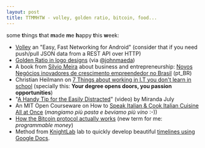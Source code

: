```yaml
---
layout: post
title: TTMMHTW - volley, golden ratio, bitcoin, food...
---
```


some **t**hings **t**hat **m**ade **m**e **h**appy **t**his **w**eek:


* [Volley](https://developers.google.com/events/io/sessions/325304728) an "Easy, Fast Networking for Android" (consider that if you need push/pull JSON data from a REST API over HTTP)
* [Golden Ratio in logo designs](http://www.banskt.com/blog/golden-ratio-in-logo-designs/) (via [@johnmaeda](https://twitter.com/johnmaeda/status/402525671865344001/))
* A book from [Silvio Meira](http://www.twitter.com/srlm) about business and entrepreneurship: [Novos Negócios inovadores de crescimento empreendedor no Brasil](http://terramagazine.terra.com.br/silviomeira/blog/2013/10/14/novos-negcios-inovadores-de-crescimento-empreendedor-no-brasil/) (pt_BR)
* Christian Heilmann on [7 Things about working in I.T you don't learn in school](http://christianheilmann.com/2013/09/26/7-things-about-working-in-i-t-you-dont-learn-in-school/) (specially this: **Your degree opens doors, you passion opportunities**)
* "[A Handy Tip for the Easily Distracted](https://www.youtube.com/watch?v=Yc57X0j_UwM)" (video) by Miranda July
* An MIT Open Courseware on How to [Speak Italian & Cook Italian Cuisine All at Once](http://www.openculture.com/2013/12/mit-teaches-you-how-to-speak-italian-cook-italian-cuisine.html) (_mangiamo più pasta e beviamo più vino_ :-))
* [How the Bitcoin protocol actually works](http://www.michaelnielsen.org/ddi/how-the-bitcoin-protocol-actually-works/) (new term for me: _programmable money_)
* Method from [KnightLab](https://twitter.com/knightlab) lab to quickly develop beautiful [timelines using Google Docs](http://timeline.knightlab.com/).
